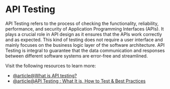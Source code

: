 # API Testing

API Testing refers to the process of checking the functionality, reliability, performance, and security of Application Programming Interfaces (APIs). It plays a crucial role in API design as it ensures that the APIs work correctly and as expected. This kind of testing does not require a user interface and mainly focuses on the business logic layer of the software architecture. API Testing is integral to guarantee that the data communication and responses between different software systems are error-free and streamlined.

Visit the following resources to learn more:

- [@article@What is API testing?](https://www.postman.com/api-platform/api-testing/)
- [@article@API Testing : What It is, How to Test & Best Practices](https://testsigma.com/guides/api-testing/)
